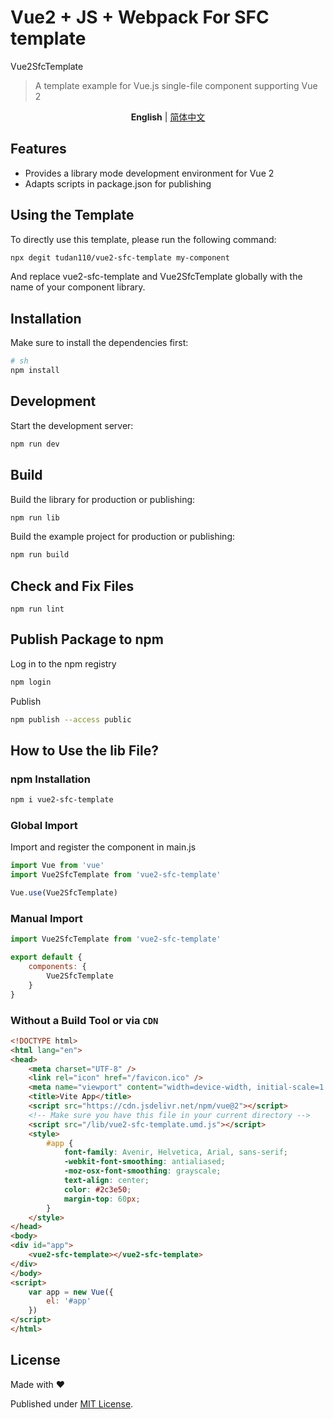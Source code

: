 # Vue2 + JS + Webpack For SFC template

Vue2SfcTemplate

> A template example for Vue.js single-file component supporting Vue 2

<p align='center'>
<b>English</b> | <a href="https://github.com/tudan110/vue2-sfc-template/blob/main/README.zh-CN.md">简体中文</a>
</p>

## Features

- Provides a library mode development environment for Vue 2
- Adapts scripts in package.json for publishing

## Using the Template

To directly use this template, please run the following command:

```bash
npx degit tudan110/vue2-sfc-template my-component
```

And replace vue2-sfc-template and Vue2SfcTemplate globally with the name of your component library.

## Installation

Make sure to install the dependencies first:

```bash
# sh
npm install
```

## Development

Start the development server:

```sh
npm run dev
```

## Build

Build the library for production or publishing:

```sh
npm run lib
```

Build the example project for production or publishing:

```sh
npm run build
```

## Check and Fix Files
```
npm run lint
```

## Publish Package to npm

Log in to the npm registry
```sh
npm login
```

Publish
```sh
npm publish --access public
```

## How to Use the lib File?

### npm Installation

```sh
npm i vue2-sfc-template
```

### Global Import
Import and register the component in main.js
```js
import Vue from 'vue'
import Vue2SfcTemplate from 'vue2-sfc-template'

Vue.use(Vue2SfcTemplate)
```

### Manual Import
```js
import Vue2SfcTemplate from 'vue2-sfc-template'

export default {
    components: {
        Vue2SfcTemplate
    }
}
```

### Without a Build Tool or via `CDN`

```html
<!DOCTYPE html>
<html lang="en">
<head>
    <meta charset="UTF-8" />
    <link rel="icon" href="/favicon.ico" />
    <meta name="viewport" content="width=device-width, initial-scale=1.0" />
    <title>Vite App</title>
    <script src="https://cdn.jsdelivr.net/npm/vue@2"></script>
    <!-- Make sure you have this file in your current directory -->
    <script src="/lib/vue2-sfc-template.umd.js"></script>
    <style>
        #app {
            font-family: Avenir, Helvetica, Arial, sans-serif;
            -webkit-font-smoothing: antialiased;
            -moz-osx-font-smoothing: grayscale;
            text-align: center;
            color: #2c3e50;
            margin-top: 60px;
        }
    </style>
</head>
<body>
<div id="app">
    <vue2-sfc-template></vue2-sfc-template>
</div>
</body>
<script>
    var app = new Vue({
        el: '#app'
    })
</script>
</html>
```

## License

Made with ❤️

Published under [MIT License](./LICENSE).
